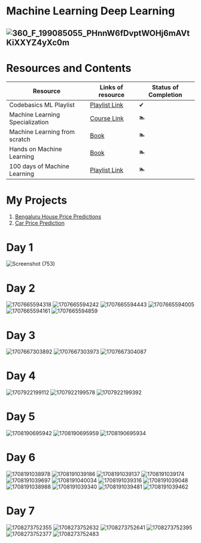 # Machine Learning Deep Learning
## ![360_F_199085055_PHnnW6fDvptWOHj6mAVtKiXXYZ4yXc0m](https://github.com/Yugalpoudel07/MachineLearningDeepLearning/assets/134123589/2102c8d0-c85f-4ce6-b1b6-c85668f0b92c)
# Resources and Contents
| Resource | Links of resource | Status of Completion |
|-----------------|-----------------|-----------------|
| Codebasics ML Playlist    | [Playlist Link](https://www.youtube.com/playlist?list=PLeo1K3hjS3uvCeTYTeyfe0-rN5r8zn9rw)    | &#10004;    |
| Machine Learning Specialization   | [Course Link](https://www.coursera.org/specializations/machine-learning-introduction?) | &#x1F3CA;  |
|  Machine Learning from scratch   | [Book](https://dafriedman97.github.io/mlbook/content/introduction.html#introduction)    | &#x1F3CA;    |
| Hands on Machine Learning    | [Book](https://drive.google.com/file/d/1aSHiQTZ8MIxZ8r2flSF3pqAh9stKGN3K/view?usp=drive_link)    | &#x1F3CA;    |
| 100 days of Machine Learning    | [Playlist Link](https://youtube.com/playlist?list=PLKnIA16_Rmvbr7zKYQuBfsVkjoLcJgxHH&si=Gabr4N38_kzHGOgT)    | &#x1F3CA;    |

# My Projects

1. [Bengaluru House Price Predictions](https://github.com/Yugalpoudel07/MachineLearningDeepLearning/tree/main/Guided_Projects/Bengaluru%20House%20Predictions)
2. [Car Price Prediction](https://github.com/Yugalpoudel07/MachineLearningDeepLearning/blob/main/Guided_Projects/Car%20Price%20Prediction/Quickr%20Predictor.ipynb)

# Day 1
![Screenshot (753)](https://github.com/Yugalpoudel07/MachineLearningDeepLearning/assets/134123589/cc72bbc9-2d67-4bf0-b429-d08722410deb)

# Day 2
![1707665594318](https://github.com/Yugalpoudel07/MachineLearningDeepLearning/assets/134123589/bc30ea14-dbd0-407a-8d11-36195aae764f)
![1707665594242](https://github.com/Yugalpoudel07/MachineLearningDeepLearning/assets/134123589/de8ea69a-6091-4b41-9dd7-dff028843924)
![1707665594443](https://github.com/Yugalpoudel07/MachineLearningDeepLearning/assets/134123589/e961482f-7b17-4bd7-865e-5c6465790da7)
![1707665594005](https://github.com/Yugalpoudel07/MachineLearningDeepLearning/assets/134123589/7af1c19f-11c5-4af5-8241-995fb72da05d)
![1707665594161](https://github.com/Yugalpoudel07/MachineLearningDeepLearning/assets/134123589/00b92f62-8986-4856-a357-e8e4772f158f)
![1707665594859](https://github.com/Yugalpoudel07/MachineLearningDeepLearning/assets/134123589/daa02723-d05c-421e-b69f-7bac2aed88e1)

# Day 3
![1707667303892](https://github.com/user-attachments/assets/b678255d-9a55-4ce6-8e26-5e13102d1d14)
![1707667303973](https://github.com/user-attachments/assets/d0c94df7-ab1b-4059-82da-ba781b2018d5)
![1707667304087](https://github.com/user-attachments/assets/2e196c9e-6f5e-49e3-9bf9-3751ed96efcf)


# Day 4
![1707922199112](https://github.com/user-attachments/assets/4cc44e81-18a0-4da4-9269-e8107d61daf3)
![1707922199578](https://github.com/user-attachments/assets/4d69ae32-5980-46ad-9467-4b24504b4eb4)
![1707922199392](https://github.com/user-attachments/assets/2bc80fef-9602-4f46-8c31-44160d49c4f6)


# Day 5
![1708190695942](https://github.com/user-attachments/assets/fbab2c6a-22d2-4931-a4ad-90677f13896f)
![1708190695959](https://github.com/user-attachments/assets/125ec845-0144-4583-af76-b90dc9be3824)
![1708190695934](https://github.com/user-attachments/assets/532e49be-a973-43d2-a9b5-7999eba381d9)

# Day 6
![1708191038978](https://github.com/user-attachments/assets/afd77990-404d-435a-b820-6b4d1abe78c6)
![1708191039186](https://github.com/user-attachments/assets/7fd75ddf-2843-45e2-8c0e-805f089a7e68)
![1708191039137](https://github.com/user-attachments/assets/118b7e4d-7794-416e-8cda-c8abac2c21a8)
![1708191039174](https://github.com/user-attachments/assets/6b1d57fd-8eca-4340-a6b2-8964ebdce08a)
![1708191039697](https://github.com/user-attachments/assets/8bd6a50d-6d9e-423f-8507-e02265f19fc3)
![1708191040034](https://github.com/user-attachments/assets/4deb585d-fca5-4815-9689-b7b7e345641f)
![1708191039316](https://github.com/user-attachments/assets/b93ac4ae-f8b7-48f5-acb7-7c306535ff2e)
![1708191039048](https://github.com/user-attachments/assets/b54753d9-f016-440c-aeee-adf01f58cc5b)
![1708191038988](https://github.com/user-attachments/assets/6c7e11d5-e8bd-4019-83a3-52d79f3a1e3b)
![1708191039340](https://github.com/user-attachments/assets/4d3cc756-5590-4f61-9495-30a0c4d7050e)
![1708191039481](https://github.com/user-attachments/assets/0df09907-fcd2-4788-b793-92a9e6e1c5d1)
![1708191039462](https://github.com/user-attachments/assets/9d08c1e3-bc80-49f6-9e9b-1053f7f86146)

# Day 7
![1708273752355](https://github.com/user-attachments/assets/e51e50de-72b2-4105-af22-fb6e11291c73)
![1708273752632](https://github.com/user-attachments/assets/0aa76358-513b-49d4-ad88-8560ae550239)
![1708273752641](https://github.com/user-attachments/assets/5815571e-af60-4f37-bb4a-0099b2068c4d)
![1708273752395](https://github.com/user-attachments/assets/bbb3e6dc-a5a5-4196-b44c-21748de977f4)
![1708273752377](https://github.com/user-attachments/assets/8f5badbc-5701-404e-87df-d0d152c8dbf2)
![1708273752483](https://github.com/user-attachments/assets/071cdda4-6009-4213-aedb-4aa22c7e68ad)






